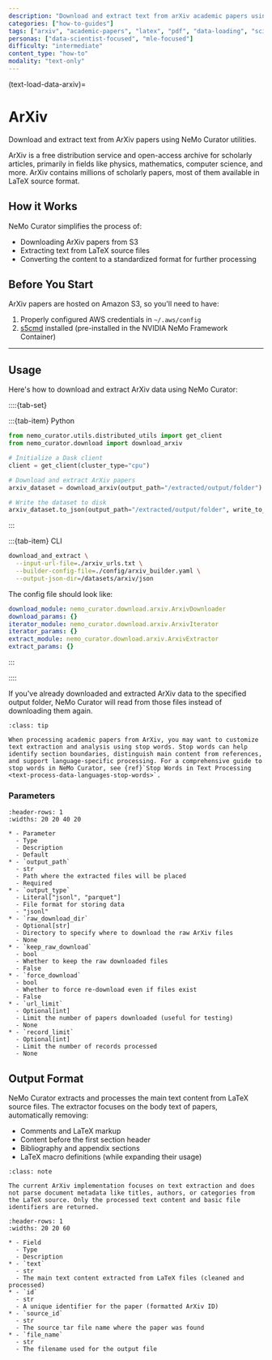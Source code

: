 ```yaml
---
description: "Download and extract text from arXiv academic papers using NeMo Curator with LaTeX processing and automatic metadata extraction"
categories: ["how-to-guides"]
tags: ["arxiv", "academic-papers", "latex", "pdf", "data-loading", "scientific-data"]
personas: ["data-scientist-focused", "mle-focused"]
difficulty: "intermediate"
content_type: "how-to"
modality: "text-only"
---
```


(text-load-data-arxiv)=
# ArXiv

Download and extract text from ArXiv papers using NeMo Curator utilities.

ArXiv is a free distribution service and open-access archive for scholarly articles, primarily in fields like physics, mathematics, computer science, and more. ArXiv contains millions of scholarly papers, most of them available in LaTeX source format.

## How it Works

NeMo Curator simplifies the process of:

- Downloading ArXiv papers from S3
- Extracting text from LaTeX source files
- Converting the content to a standardized format for further processing

## Before You Start

ArXiv papers are hosted on Amazon S3, so you'll need to have:

1. Properly configured AWS credentials in `~/.aws/config`
2. [s5cmd](https://github.com/peak/s5cmd) installed (pre-installed in the NVIDIA NeMo Framework Container)

---

## Usage

Here's how to download and extract ArXiv data using NeMo Curator:

::::{tab-set}

:::{tab-item} Python

```python
from nemo_curator.utils.distributed_utils import get_client
from nemo_curator.download import download_arxiv

# Initialize a Dask client
client = get_client(cluster_type="cpu")

# Download and extract ArXiv papers
arxiv_dataset = download_arxiv(output_path="/extracted/output/folder")

# Write the dataset to disk
arxiv_dataset.to_json(output_path="/extracted/output/folder", write_to_filename=True)
```

:::

:::{tab-item} CLI

```bash
download_and_extract \
  --input-url-file=./arxiv_urls.txt \
  --builder-config-file=./config/arxiv_builder.yaml \
  --output-json-dir=/datasets/arxiv/json
```

The config file should look like:

```yaml
download_module: nemo_curator.download.arxiv.ArxivDownloader
download_params: {}
iterator_module: nemo_curator.download.arxiv.ArxivIterator
iterator_params: {}
extract_module: nemo_curator.download.arxiv.ArxivExtractor
extract_params: {}
```

:::

::::

If you've already downloaded and extracted ArXiv data to the specified output folder, NeMo Curator will read from those files instead of downloading them again.

```{admonition} Text Processing with Stop Words
:class: tip

When processing academic papers from ArXiv, you may want to customize text extraction and analysis using stop words. Stop words can help identify section boundaries, distinguish main content from references, and support language-specific processing. For a comprehensive guide to stop words in NeMo Curator, see {ref}`Stop Words in Text Processing <text-process-data-languages-stop-words>`.
```

### Parameters

```{list-table} ArXiv Download Parameters
:header-rows: 1
:widths: 20 20 40 20

* - Parameter
  - Type
  - Description
  - Default
* - `output_path`
  - str
  - Path where the extracted files will be placed
  - Required
* - `output_type`
  - Literal["jsonl", "parquet"]
  - File format for storing data
  - "jsonl"
* - `raw_download_dir`
  - Optional[str]
  - Directory to specify where to download the raw ArXiv files
  - None
* - `keep_raw_download`
  - bool
  - Whether to keep the raw downloaded files
  - False
* - `force_download`
  - bool
  - Whether to force re-download even if files exist
  - False
* - `url_limit`
  - Optional[int]
  - Limit the number of papers downloaded (useful for testing)
  - None
* - `record_limit`
  - Optional[int]
  - Limit the number of records processed
  - None
```

## Output Format

NeMo Curator extracts and processes the main text content from LaTeX source files. The extractor focuses on the body text of papers, automatically removing:

- Comments and LaTeX markup
- Content before the first section header
- Bibliography and appendix sections
- LaTeX macro definitions (while expanding their usage)

```{admonition} Limited Metadata Extraction
:class: note

The current ArXiv implementation focuses on text extraction and does not parse document metadata like titles, authors, or categories from the LaTeX source. Only the processed text content and basic file identifiers are returned.
```

```{list-table} ArXiv Output Fields
:header-rows: 1
:widths: 20 20 60

* - Field
  - Type
  - Description
* - `text`
  - str
  - The main text content extracted from LaTeX files (cleaned and processed)
* - `id`
  - str
  - A unique identifier for the paper (formatted ArXiv ID)
* - `source_id`
  - str
  - The source tar file name where the paper was found
* - `file_name`
  - str
  - The filename used for the output file
```